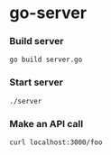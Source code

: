 # go-server

### Build server
```
go build server.go
```

### Start server

```
./server
```

### Make an API call
```
curl localhost:3000/foo
```
